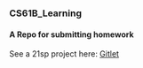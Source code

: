 ### CS61B_Learning
#### A Repo for submitting homework
See a 21sp project here: [Gitlet](https://github.com/ZJU-Winter/CS61B_21sp)
